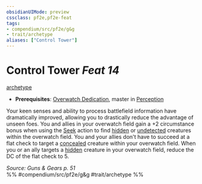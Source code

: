 ```yaml
---
obsidianUIMode: preview
cssclass: pf2e,pf2e-feat
tags:
- compendium/src/pf2e/g&g
- trait/archetype
aliases: ["Control Tower"]
---
```

# Control Tower  *Feat 14*  
[archetype](/rules/traits/archetype.md)  

- **Prerequisites**: [Overwatch Dedication](/compendium/feats/overwatch-dedication-g-g.md), master in [Perception](/compendium/skills.md#Perception)

Your keen senses and ability to process battlefield information have dramatically improved, allowing you to drastically reduce the advantage of unseen foes. You and allies in your overwatch field gain a +2 circumstance bonus when using the [Seek](/rules/actions/seek.md) action to find [hidden](/rules/conditions.md#Hidden) or [undetected](/rules/conditions.md#Undetected) creatures within the overwatch field. You and your allies don't have to succeed at a flat check to target a [concealed](/rules/conditions.md#Concealed) creature within your overwatch field. When you or an ally targets a [hidden](/rules/conditions.md#Hidden) creature in your overwatch field, reduce the DC of the flat check to 5.

*Source: Guns & Gears p. 51*  
%% #compendium/src/pf2e/g&g #trait/archetype %%